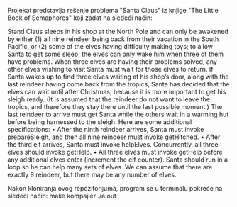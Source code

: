 Projekat predstavlja rešenje problema "Santa Claus" iz knjige "The Little Book of Semaphores" koji zadat na sledeći način:

Stand Claus sleeps in his shop at the North Pole and can only be awakened by either (1) all nine reindeer being back from their vacation in the South Pacific, or (2) some of the elves having difficulty making toys; to allow Santa to get some sleep, the elves can only wake him when three of them have problems. When three elves are having their problems solved, any other elves wishing to visit Santa must wait for those elves to return. If Santa wakes up to find three elves waiting at his shop’s door, along with the last reindeer having come back from the tropics, Santa has decided that the elves can wait until after Christmas, because it is more important to get his sleigh ready. (It is assumed that the reindeer do not want to leave the tropics, and therefore they stay there until the last possible moment.) The last reindeer to arrive must get Santa while the others wait in a warming hut before being harnessed to the sleigh.
Here are some additional specifications:
• After the ninth reindeer arrives, Santa must invoke prepareSleigh, and then all nine reindeer must invoke getHitched.
• After the third elf arrives, Santa must invoke helpElves. Concurrently, all three elves should invoke getHelp.
• All three elves must invoke getHelp before any additional elves enter (increment the elf counter).
Santa should run in a loop so he can help many sets of elves. We can assume that there are exactly 9 reindeer, but there may be any number of elves.

Nakon kloniranja ovog repozitorijuma, program se u terminalu pokreće na sledeći način:
make kompajler
./a.out
